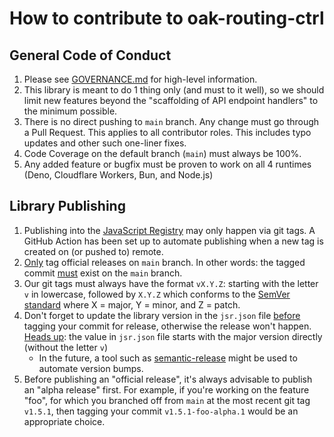 # How to contribute to oak-routing-ctrl

## General Code of Conduct

1. Please see [GOVERNANCE.md](./GOVERNANCE.md) for high-level information.
2. This library is meant to do 1 thing only (and must to it well), so we should
   limit new features beyond the "scaffolding of API endpoint handlers" to the
   minimum possible.
3. There is no direct pushing to `main` branch. Any change must go through a
   Pull Request. This applies to all contributor roles. This includes typo
   updates and other such one-liner fixes.
4. Code Coverage on the default branch (`main`) must always be 100%.
5. Any added feature or bugfix must be proven to work on all 4 runtimes (Deno,
   Cloudflare Workers, Bun, and Node.js)

## Library Publishing

1. Publishing into the
   [JavaScript Registry](https://jsr.io/@dklab/oak-routing-ctrl) may only happen
   via git tags. A GitHub Action has been set up to automate publishing when a
   new tag is created on (or pushed to) remote.
2. <ins>Only</ins> tag official releases on `main` branch. In other words: the
   tagged commit <ins>must</ins> exist on the `main` branch.
3. Our git tags must always have the format `vX.Y.Z`: starting with the letter
   `v` in lowercase, followed by `X.Y.Z` which conforms to the
   [SemVer standard](https://semver.org/) where X = major, Y = minor, and Z =
   patch.
4. Don't forget to update the library version in the `jsr.json` file
   <ins>before</ins> tagging your commit for release, otherwise the release
   won't happen. <ins>Heads up</ins>: the value in `jsr.json` file starts with
   the major version directly (without the letter `v`)
   - In the future, a tool such as
     [semantic-release](https://github.com/semantic-release/semantic-release)
     might be used to automate version bumps.
5. Before publishing an "official release", it's always advisable to publish an
   "alpha release" first. For example, if you're working on the feature "foo",
   for which you branched off from `main` at the most recent git tag `v1.5.1`,
   then tagging your commit `v1.5.1-foo-alpha.1` would be an appropriate choice.
